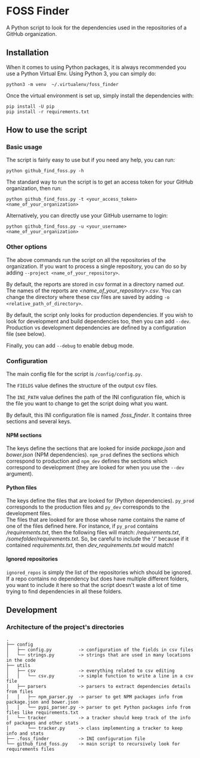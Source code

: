 # FOSS Finder

A Python script to look for the dependencies used in the repositories of a GitHub organization.

## Installation

When it comes to using Python packages, it is always recommended you use a Python Virtual Env. Using Python 3, you can simply do:

```
python3 -m venv  ~/.virtualenv/foss_finder
```

Once the virtual environment is set up, simply install the dependencies with:

```
pip install -U pip
pip install -r requirements.txt
```

## How to use the script

### Basic usage

The script is fairly easy to use but if you need any help, you can run:

```
python github_find_foss.py -h
```

The standard way to run the script is to get an access token for your GitHub organization, then run:

```
python github_find_foss.py -t <your_access_token> <name_of_your_organization>
```

Alternatively, you can directly use your GitHub username to login:

```
python github_find_foss.py -u <your_username> <name_of_your_organization>
```

### Other options

The above commands run the script on all the repositories of the organization. If you want to process a single repository, you can do so by adding `--project <name_of_your_repository>`.

By default, the reports are stored in csv format in a directory named _out_. The names of the reports are _<name_of_your_repository>.csv_. You can change the directory where these csv files are saved by adding `-o <relative_path_of_directory>`.

By default, the script only looks for production dependencies. If you wish to look for development and build dependencies too, then you can add `--dev`. Production vs development dependencies are defined by a configuration file (see below).

Finally, you can add `--debug` to enable debug mode.

### Configuration

The main config file for the script is `/config/config.py`.

The `FIELDS` value defines the structure of the output csv files.

The `INI_PATH` value defines the path of the INI configuration file, which is the file you want to change to get the script doing what you want.

By default, this INI configuration file is named *.foss_finder*. It contains three sections and several keys.

#### NPM sections

The keys define the sections that are looked for inside _package.json_ and _bower.json_ (NPM dependencies). `npm_prod` defines the sections which correspond to production and `npm_dev` defines the sections which correspond to development (they are looked for when you use the `--dev` argument).

#### Python files

The keys define the files that are looked for (Python dependencies). `py_prod` corresponds to the production files and `py_dev` corresponds to the development files.  
The files that are looked for are those whose name contains the name of one of the files defined here. For instance, if `py_prod` contains _/requirements.txt_, then the following files will match: _/requirements.txt_, _/somefolder/requirements.txt_. So, be careful to include the '/' because if it contained _requirements.txt_, then _dev_requirements.txt_ would match!

#### Ignored repositories

`ignored_repos` is simply the list of the repositories which should be ignored. If a repo contains no dependency but does have multiple different folders, you want to include it here so that the script doesn't waste a lot of time trying to find dependencies in all these folders.

## Development

### Architecture of the project's directories

```
.
├── config
│   ├── config.py          -> configuration of the fields in csv files
│   └── strings.py         -> strings that are used in many locations in the code
├── utils
│   ├── csv                -> everything related to csv editing
│   │   └── csv.py         -> simple function to write a line in a csv file
│   ├── parsers            -> parsers to extract dependencies details from files
│   │   ├── npm_parser.py  -> parser to get NPM packages info from package.json and bower.json
│   │   └── pypi_parser.py -> parser to get Python packages info from files like requirements.txt
│   └── tracker            -> a tracker should keep track of the info of packages and other stats
│       └── tracker.py     -> class implementing a tracker to keep info and stats
├── .foss_finder           -> INI configuration file
└── github_find_foss.py    -> main script to recursively look for requirements files
```
